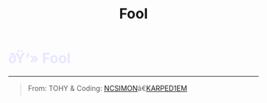 ﻿---
lang: en-US
title: Fool
prev:
next:
---

# <font color=#e6e7ff>ðŸ‘» <b>Fool</b></font> <Badge text="Harmful" type="tip" vertical="middle"/>
---

> From: TOHY & Coding: [NCSIMON](https://github.com/NCSIMON)ã€[KARPED1EM](https://github.com/KARPED1EM)
